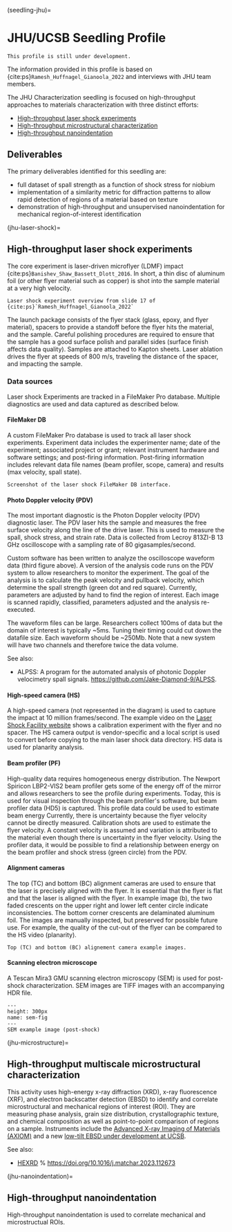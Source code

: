 (seedling-jhu)=
# JHU/UCSB Seedling Profile

```{note}
This profile is still under development.
```

The information provided in this profile is based on
{cite:ps}`Ramesh_Huffnagel_Gianoola_2022` and interviews with JHU team members.

The JHU Characterization seedling is focused on high-throughput approaches to
materials characterization with three distinct efforts:
* [High-throughput laser shock experiments](jhu-laser-shock)
* [High-throughput microstructural characterization](jhu-microstructure)
* [High-throughput nanoindentation](jhu-nanoindentation)

## Deliverables
The primary deliverables identified for this seedling are:
* full dataset of spall strength as a function of shock stress for niobium
* implementation of a similarity metric for diffraction patterns to allow rapid
  detection of regions of a material based on texture
* demonstration of high-throughput and unsupervised nanoindentation for
  mechanical region-of-interest identification

(jhu-laser-shock)=
## High-throughput laser shock experiments

The core experiment is laser-driven microflyer (LDMF) impact
{cite:ps}`Banishev_Shaw_Bassett_Dlott_2016`. In short, a thin disc of aluminum
foil (or other flyer material such as copper) is shot into the sample material
at a very high velocity.

```{figure} images/laser-shock.png
Laser shock experiment overview from slide 17 of {cite:ps}`Ramesh_Huffnagel_Gianoola_2022`
```

The launch package consists of the flyer stack (glass, epoxy, and flyer
material), spacers to provide a standoff before the flyer hits the material, and
the sample. Careful polishing procedures are required to ensure that the sample
has a good surface polish and parallel sides (surface finish affects data
quality). Samples are attached to Kapton sheets.  Laser ablation drives the
flyer at speeds of 800 m/s, traveling the distance of the spacer, and impacting
the sample. 


### Data sources

Laser shock Experiments are tracked in a FileMaker Pro database. Multiple
diagnostics are used and data captured as described below.

#### FileMaker DB

A custom FileMaker Pro database is used to track all laser shock experiments.
Experiment data includes the experimenter name; date of the experiment;
associated project or grant; relevant instrument hardware and software settings;
and post-firing information. Post-firing information includes relevant data file
names (beam profiler, scope, camera) and results (max velocity, spall state).

```{figure} images/filemaker-db.png
Screenshot of the laser shock FileMaker DB interface.
```

#### Photo Doppler velocity (PDV) 

The most important diagnostic is the Photon Doppler velocity (PDV) diagnostic
laser. The PDV laser hits the sample and measures the free surface velocity
along the line of the drive laser. This is used to measure the spall, shock
stress, and strain rate. Data is collected from Lecroy 813ZI-B 13 GHz
oscilloscope with a sampling rate of 80 gigasamples/second. 

Custom software has been written to analyze the oscilloscope waveform data
(third figure above). A version of the analysis code runs on the PDV system to
allow researchers to monitor the experiment. The goal of the analysis is to
calculate the peak velocity and pullback velocity, which determine the spall
strength (green dot and red square). Currently, parameters are adjusted by hand
to find the region of interest. Each image is scanned rapidly, classified,
parameters adjusted and the analysis re-executed.

The waveform files can be large. Researchers collect 100ms of data but the
domain of interest is typically ~5ms. Tuning their timing could cut down the
datafile size. Each waveform should be ~250Mb. Note that a new system will have
two channels and therefore twice the data volume.

See also:
* ALPSS: A program for the automated analysis of photonic Doppler velocimetry
  spall signals. https://github.com/Jake-Diamond-9/ALPSS.


#### High-speed camera (HS)

A high-speed camera (not represented in the diagram) is used to capture the
impact at 10 million frames/second. The example video on the [Laser Shock Facility
website](https://hemi.jhu.edu/home/facilities-and-equipment/laser-shock-facility/)
shows a calibration experiment with the flyer and no spacer. The HS camera
output is vendor-specific and a local script is used to convert before copying
to the main laser shock data directory. HS data is used for planarity analysis.

#### Beam profiler (PF)

High-quality data requires homogeneous energy distribution. The Newport Spiricon
LBP2-VIS2 beam profiler gets some of the energy off of the mirror and allows
researchers to see the profile during experiments. Today, this is used for
visual inspection through the beam profiler's software, but beam profiler data
(HD5) is captured. This profile data could be used to estimate beam energy
Currently, there is uncertainty because the flyer velocity cannot be directly
measured. Calibration shots are used to estimate the flyer velocity. A constant
velocity is assumed and variation is attributed to the material even though
there is uncertainty in the flyer velocity. Using the profiler data, it would be
possible to find a relationship between energy on the beam profiler and shock
stress (green circle) from the PDV.

#### Alignment cameras

The top (TC) and bottom (BC) alignment cameras are used to ensure that the laser
is precisely aligned with the flyer. It is essential that the flyer is flat and
that the laser is aligned with the flyer. In example image (b), the two faded
crescents on the upper right and lower left center circle indicate
inconsistencies. The bottom corner crescents are delaminated aluminum foil. The
images are manually inspected, but preserved for possible future use. For
example, the quality of the cut-out of the flyer can be compared to the HS video
(planarity). 

```{figure} images/alignment_example.jpg
Top (TC) and bottom (BC) alignement camera example images. 
```

#### Scanning electron microscope

A Tescan Mira3 GMU scanning electron microscopy (SEM) is used for post-shock
characterization. SEM images are TIFF images with an accompanying HDR file.

```{figure} images/sem_example.jpg
---
height: 300px
name: sem-fig
---
SEM example image (post-shock)
```

(jhu-microstructure)=
## High-throughput multiscale microstructural characterization

This activity uses high-energy x-ray diffraction (XRD), x-ray fluorescence
(XRF), and electron backscatter detection (EBSD) to identify and correlate
microstructural and mechanical regions of interest (ROI). They are measuring
phase analysis, grain size distribution, crystallographic texture, and chemical
composition as well as point-to-point comparison of regions on a sample.
Instruments include the [Advanced X-ray Imaging of Materials
(AXIOM)](https://engineering.jhu.edu/materials/news/first-of-its-kind-system-for-studying-materials-structure-comes-to-matsci/)
and a new [low-tilt EBSD under development at
UCSB](https://www.nsf.gov/awardsearch/showAward?AWD_ID=2117843).

See also:
* [HEXRD](https://github.com/HEXRD/hexrd)
% https://doi.org/10.1016/j.matchar.2023.112673

(jhu-nanoindentation)=
## High-throughput nanoindentation

High-throughput nanoindentation is used to correlate mechanical and
microstructual ROIs.

